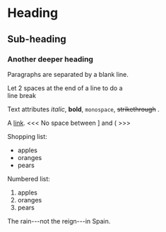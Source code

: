 Heading
===
Sub-heading
-----------
### Another deeper heading

Paragraphs are separated
by a blank line.

Let 2 spaces at the end of a line to do a  
line break

Text attributes *italic*, **bold**, 
`monospace`, ~~strikethrough~~ .

A [link](http://example.com).
<<<   No space between ] and (  >>>
 
Shopping list:
 
* apples
* oranges
* pears
 
Numbered list:
 
1. apples
2. oranges
3. pears
 
The rain---not the reign---in
Spain.
